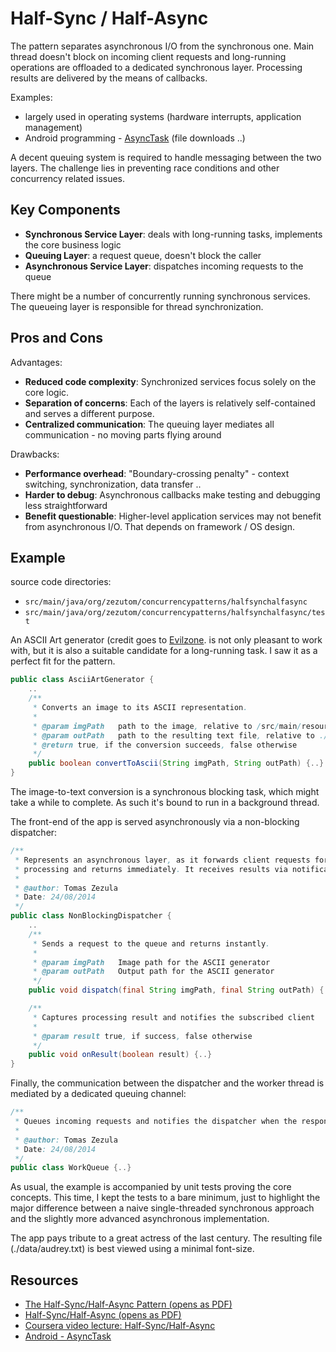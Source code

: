 # Half-Sync / Half-Async

The pattern separates asynchronous I/O from the synchronous one. Main thread doesn't block on incoming client requests and long-running operations are offloaded
to a dedicated synchronous layer. Processing results are delivered by the means of callbacks.

Examples:
- largely used in operating systems (hardware interrupts, application management)
- Android programming - [AsyncTask](http://developer.android.com/reference/android/os/AsyncTask.html) (file downloads ..)

A decent queuing system is required to handle messaging between the two layers. The challenge
lies in preventing race conditions and other concurrency related issues.

## Key Components
- __Synchronous Service Layer__: deals with long-running tasks, implements the core business logic
- __Queuing Layer__: a request queue, doesn't block the caller
- __Asynchronous Service Layer__: dispatches incoming requests to the queue

There might be a number of concurrently running synchronous services. The queueing layer
is responsible for thread synchronization.

## Pros and Cons
Advantages:
- __Reduced code complexity__: Synchronized services focus solely on the core logic.
- __Separation of concerns__: Each of the layers is relatively self-contained and serves a different purpose.
- __Centralized communication__: The queuing layer mediates all communication - no moving parts flying around


Drawbacks:
- __Performance overhead__: "Boundary-crossing penalty" - context switching, synchronization, data transfer ..
- __Harder to debug__: Asynchronous callbacks make testing and debugging less straightforward
- __Benefit questionable__: Higher-level application services may not benefit from asynchronous I/O. That depends on
framework / OS design.

## Example
source code directories:
- `src/main/java/org/zezutom/concurrencypatterns/halfsynchalfasync`
- `src/main/java/org/zezutom/concurrencypatterns/halfsynchalfasync/test`

An ASCII Art generator (credit goes to [Evilzone](https://evilzone.org/java/(java-code)image-to-ascii-art-generator).
is not only pleasant to work with, but it is also a suitable candidate for a long-running task. I saw it as a perfect
fit for the pattern.

```java
public class AsciiArtGenerator {
    ..
    /**
     * Converts an image to its ASCII representation.
     *
     * @param imgPath   path to the image, relative to /src/main/resources
     * @param outPath   path to the resulting text file, relative to ./data
     * @return true, if the conversion succeeds, false otherwise
     */
    public boolean convertToAscii(String imgPath, String outPath) {..}
}
```

The image-to-text conversion is a synchronous blocking task, which might take a while
to complete. As such it's bound to run in a background thread.

The front-end of the app is served asynchronously via a non-blocking dispatcher:

```java
/**
 * Represents an asynchronous layer, as it forwards client requests for further
 * processing and returns immediately. It receives results via notifications.
 *
 * @author: Tomas Zezula
 * Date: 24/08/2014
 */
public class NonBlockingDispatcher {
    ..
    /**
     * Sends a request to the queue and returns instantly.
     *
     * @param imgPath   Image path for the ASCII generator
     * @param outPath   Output path for the ASCII generator
     */
    public void dispatch(final String imgPath, final String outPath) {..}

    /**
     * Captures processing result and notifies the subscribed client
     *
     * @param result true, if success, false otherwise
     */
    public void onResult(boolean result) {..}
}
```

Finally, the communication between the dispatcher and the worker thread is mediated by a dedicated queuing channel:

```java
/**
 * Queues incoming requests and notifies the dispatcher when the response is ready.
 *
 * @author: Tomas Zezula
 * Date: 24/08/2014
 */
public class WorkQueue {..}
```

As usual, the example is accompanied by unit tests proving the core concepts. This time,
I kept the tests to a bare minimum, just to highlight the major difference between a naive
single-threaded synchronous approach and the slightly more advanced asynchronous implementation.

The app pays tribute to a great actress of the last century. The resulting file (./data/audrey.txt)
is best viewed using a minimal font-size.

## Resources
- [The Half-Sync/Half-Async Pattern (opens as PDF)](http://www.dre.vanderbilt.edu/~schmidt/cs282/PDFs/6-Concurrency-and-Synchronization-part10.pdf)
- [Half-Sync/Half-Async (opens as PDF)](http://www.cs.wustl.edu/~schmidt/PDF/PLoP-95.pdf)
- [Coursera video lecture: Half-Sync/Half-Async](https://class.coursera.org/posa-002/lecture/211)
- [Android - AsyncTask](http://developer.android.com/reference/android/os/AsyncTask.html)








